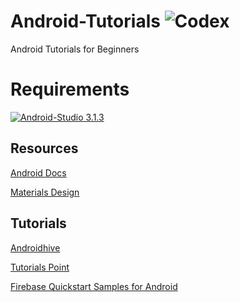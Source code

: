 # Android-Tutorials  ![Codex](https://img.shields.io/badge/Codex-2.0-blue.svg?longCache=true&style=flat-square)
Android Tutorials for Beginners


# Requirements
[![Android-Studio 3.1.3](https://img.shields.io/badge/Android--Studio-3.1.3-brightgreen.svg)](https://developer.android.com/studio/)

## Resources
[Android Docs](https://developer.android.com/training/basics/firstapp/)

[Materials Design](https://material.io/)

## Tutorials
[Androidhive](https://www.androidhive.info/)

[Tutorials Point](https://www.tutorialspoint.com/android/index.htm)

[Firebase Quickstart Samples for Android](https://github.com/firebase/quickstart-android)
